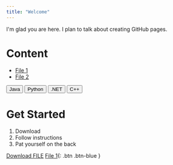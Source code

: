 ```yaml
---
title: "Welcome"
---
```


I'm glad you are here. I plan to talk about creating GitHub pages.

# Content
- <a id="raw-url" href="https://raw.githubusercontent.com/semanej/github-pages-with-jekyll/master/test.txt" download="download" target="_blank">File 1</a>
- <a id="raw-url" href="https://raw.githubusercontent.com/semanej/github-pages-with-jekyll/master/test.txt" download="download" target="_blank">File 2</a>

<button type="button" name="Java" class="btn" href="https://semanej.github.io/github-pages-with-jekyll/test.txt" download="test.txt">Java</button>
<button type="button" name="Java" class="btn" href="https://semanej.github.io/github-pages-with-jekyll/test.txt">Python</button>
<button type="button" name="Java" class="btn" href="https://raw.githubusercontent.com/semanej/github-pages-with-jekyll/master/test.txt">.NET</button>
<button type="button" name="Java" class="btn" href="https://raw.githubusercontent.com/semanej/github-pages-with-jekyll/master/test.txt">C++</button>

# Get Started
1. Download
2. Follow instructions
3. Pat yourself on the back



<a id="raw-url" href="https://semanej.github.io/github-pages-with-jekyll/test.txt" download="test.txt" target="_blank">Download FILE</a>
[File 1](https://raw.githubusercontent.com/semanej/github-pages-with-jekyll/master/test.txt){: .btn .btn-blue }
